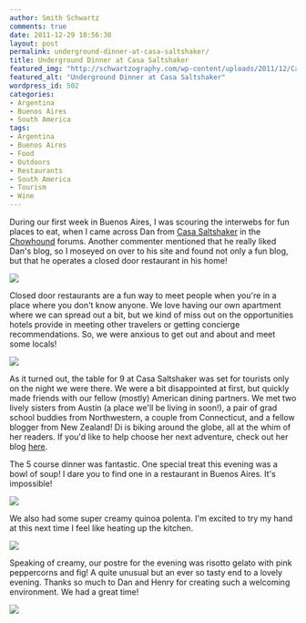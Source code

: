 ```yaml
---
author: Smith Schwartz
comments: true
date: 2011-12-29 10:56:30
layout: post
permalink: underground-dinner-at-casa-saltshaker/
title: Underground Dinner at Casa Saltshaker
featured_img: "http://schwartzography.com/wp-content/uploads/2011/12/CasaSaltshakerIndianaJune.jpg"
featured_alt: "Underground Dinner at Casa Saltshaker"
wordpress_id: 502
categories:
- Argentina
- Buenos Aires
- South America
tags:
- Argentina
- Buenos Aires
- Food
- Outdoors
- Restaurants
- South America
- Tourism
- Wine
---
```


During our first week in Buenos Aires, I was scouring the interwebs for fun places to eat, when I came across Dan from [Casa Saltshaker](http://www.casasaltshaker.com/indexen.htm) in the [Chowhound](http://chowhound.chow.com/boards) forums. Another commenter mentioned that he really liked Dan's blog, so I moseyed on over to his site and found not only a fun blog, but that he operates a closed door restaurant in his home!

![](http://schwartzography.com/wp-content/uploads/2011/12/IMG_5404.jpg)

Closed door restaurants are a fun way to meet people when you're in a place where you don't know anyone. We love having our own apartment where we can spread out a bit, but we kind of miss out on the opportunities hotels provide in meeting other travelers or getting concierge recommendations. So, we were anxious to get out and about and meet some locals!

![](http://schwartzography.com/wp-content/uploads/2011/12/IMG_5411.jpg)

As it turned out, the table for 9 at Casa Saltshaker was set for tourists only on the night we were there. We were a bit disappointed at first, but quickly made friends with our fellow (mostly) American dining partners. We met two lively sisters from Austin (a place we'll be living in soon!), a pair of grad school buddies from Northwestern, a couple from Connecticut, and a fellow blogger from New Zealand! Di is biking around the globe, all at the whim of her readers. If you'd like to help choose her next adventure, check out her blog [here](http://www.indianajune.com/).

The 5 course dinner was fantastic. One special treat this evening was a bowl of soup! I dare you to find one in a restaurant in Buenos Aires. It's impossible!

![](http://schwartzography.com/wp-content/uploads/2011/12/IMG_5410.jpg)

We also had some super creamy quinoa polenta. I'm excited to try my hand at this next time I feel like heating up the kitchen. 

![](http://schwartzography.com/wp-content/uploads/2011/12/IMG_5423.jpg)

Speaking of creamy, our postre for the evening was risotto gelato with pink peppercorns and fig! A quite unusual but an ever so tasty end to a lovely evening. Thanks so much to Dan and Henry for creating such a welcoming environment. We had a great time!

![](http://schwartzography.com/wp-content/uploads/2011/12/IMG_5433.jpg)
  



